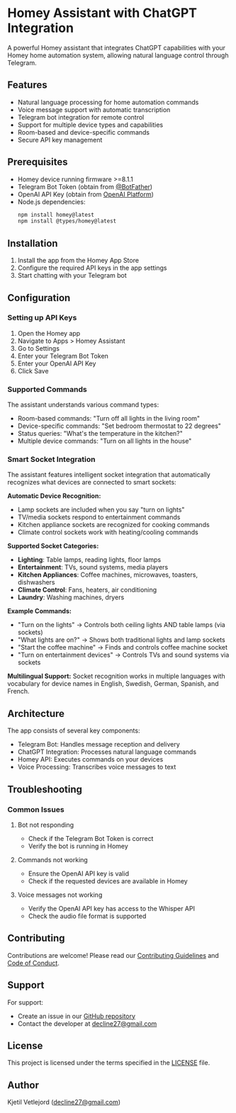 # Homey Assistant with ChatGPT Integration

A powerful Homey assistant that integrates ChatGPT capabilities with your Homey home automation system, allowing natural language control through Telegram.

## Features

- Natural language processing for home automation commands
- Voice message support with automatic transcription
- Telegram bot integration for remote control
- Support for multiple device types and capabilities
- Room-based and device-specific commands
- Secure API key management

## Prerequisites

- Homey device running firmware >=8.1.1
- Telegram Bot Token (obtain from [@BotFather](https://t.me/botfather))
- OpenAI API Key (obtain from [OpenAI Platform](https://platform.openai.com))
- Node.js dependencies:
  ```bash
  npm install homey@latest
  npm install @types/homey@latest
  ```

## Installation

1. Install the app from the Homey App Store
2. Configure the required API keys in the app settings
3. Start chatting with your Telegram bot

## Configuration

### Setting up API Keys

1. Open the Homey app
2. Navigate to Apps > Homey Assistant
3. Go to Settings
4. Enter your Telegram Bot Token
5. Enter your OpenAI API Key
6. Click Save

### Supported Commands

The assistant understands various command types:

- Room-based commands: "Turn off all lights in the living room"
- Device-specific commands: "Set bedroom thermostat to 22 degrees"
- Status queries: "What's the temperature in the kitchen?"
- Multiple device commands: "Turn on all lights in the house"

### Smart Socket Integration

The assistant features intelligent socket integration that automatically recognizes what devices are connected to smart sockets:

**Automatic Device Recognition:**
- Lamp sockets are included when you say "turn on lights"
- TV/media sockets respond to entertainment commands
- Kitchen appliance sockets are recognized for cooking commands
- Climate control sockets work with heating/cooling commands

**Supported Socket Categories:**
- **Lighting**: Table lamps, reading lights, floor lamps
- **Entertainment**: TVs, sound systems, media players
- **Kitchen Appliances**: Coffee machines, microwaves, toasters, dishwashers
- **Climate Control**: Fans, heaters, air conditioning
- **Laundry**: Washing machines, dryers

**Example Commands:**
- "Turn on the lights" → Controls both ceiling lights AND table lamps (via sockets)
- "What lights are on?" → Shows both traditional lights and lamp sockets
- "Start the coffee machine" → Finds and controls coffee machine socket
- "Turn on entertainment devices" → Controls TVs and sound systems via sockets

**Multilingual Support:**
Socket recognition works in multiple languages with vocabulary for device names in English, Swedish, German, Spanish, and French.

## Architecture

The app consists of several key components:

- Telegram Bot: Handles message reception and delivery
- ChatGPT Integration: Processes natural language commands
- Homey API: Executes commands on your devices
- Voice Processing: Transcribes voice messages to text

## Troubleshooting

### Common Issues

1. Bot not responding
   - Check if the Telegram Bot Token is correct
   - Verify the bot is running in Homey

2. Commands not working
   - Ensure the OpenAI API key is valid
   - Check if the requested devices are available in Homey

3. Voice messages not working
   - Verify the OpenAI API key has access to the Whisper API
   - Check the audio file format is supported

## Contributing

Contributions are welcome! Please read our [Contributing Guidelines](CONTRIBUTING.md) and [Code of Conduct](CODE_OF_CONDUCT.md).

## Support

For support:
- Create an issue in our [GitHub repository](https://github.com/decline27/com.chatgtp.assistent/issues)
- Contact the developer at decline27@gmail.com

## License

This project is licensed under the terms specified in the [LICENSE](LICENSE) file.

## Author

Kjetil Vetlejord (decline27@gmail.com)